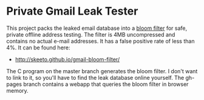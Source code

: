 # Private Gmail Leak Tester

This project packs the leaked email database into a [bloom
filter](http://en.wikipedia.org/wiki/Bloom_filter) for safe, private
offline address testing. The filter is 4MB uncompressed and contains
no actual e-mail addresses. It has a false positive rate of less than
4%. It can be found here:

* http://skeeto.github.io/gmail-bloom-filter/

The C program on the master branch generates the bloom filter. I don't
want to link to it, so you'll have to find the leak database online
yourself. The gh-pages branch contains a webapp that queries the bloom
filter in browser memory.
